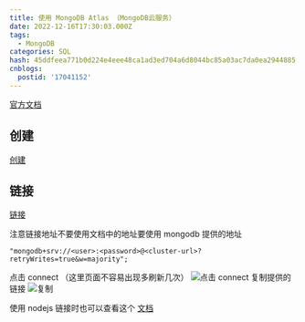 ```yaml
---
title: 使用 MongoDB Atlas （MongoDB云服务）
date: 2022-12-16T17:30:03.000Z
tags:
  - MongoDB
categories: SQL
hash: 45ddfeea771b0d224e4eee48ca1ad3ed704a6d8044bc85a03ac7da0ea2944885
cnblogs:
  postid: '17041152'
---
```


[官方文档](https://www.mongodb.com/docs/atlas/getting-started/)

## 创建
[创建](https://www.mongodb.com/docs/atlas/tutorial/create-atlas-account/)

## 链接
[链接](https://www.mongodb.com/docs/atlas/tutorial/connect-to-your-cluster/)

注意链接地址不要使用文档中的地址要使用 mongodb 提供的地址

```
"mongodb+srv://<user>:<password>@<cluster-url>?retryWrites=true&w=majority";
```

点击 connect （这里页面不容易出现多刷新几次）
![点击 connect](https://www.mongodb.com/docs/drivers/node/current/includes/figures/atlas_connection_select_cluster.png)
复制提供的链接
![复制](https://www.mongodb.com/docs/drivers/node/current/includes/figures/atlas_connection_copy_string_node.png)

使用 nodejs 链接时也可以查看这个 [文档](https://www.mongodb.com/docs/drivers/node/current/quick-start/)
